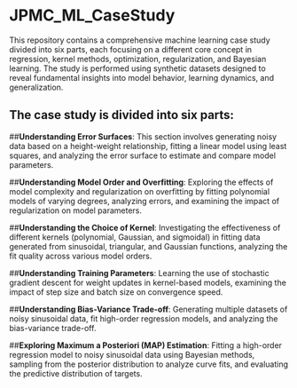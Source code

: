 # JPMC_ML_CaseStudy

This repository contains a comprehensive machine learning case study divided into six parts, each focusing on a different core concept in regression, kernel methods, optimization, regularization, and Bayesian learning. The study is performed using synthetic datasets designed to reveal fundamental insights into model behavior, learning dynamics, and generalization.

## **The case study is divided into six parts:**
 
##**Understanding Error Surfaces**: This section involves generating noisy data based on a height-weight relationship, fitting a linear model using least squares, and analyzing the error surface to estimate and compare model parameters.
 
##**Understanding Model Order and Overfitting**: Exploring the effects of model complexity and regularization on overfitting by fitting polynomial models of varying degrees, analyzing errors, and examining the impact of regularization on model parameters.
 
##**Understanding the Choice of Kernel**: Investigating the effectiveness of different kernels (polynomial, Gaussian, and sigmoidal) in fitting data generated from sinusoidal, triangular, and Gaussian functions, analyzing the fit quality across various model orders.
 
##**Understanding Training Parameters**: Learning the use of stochastic gradient descent for weight updates in kernel-based models, examining the impact of step size and batch size on convergence speed.
 
##**Understanding Bias-Variance Trade-off**: Generating multiple datasets of noisy sinusoidal data, fit high-order regression models, and analyzing the bias-variance trade-off.
 
##**Exploring Maximum a Posteriori (MAP) Estimation**: Fitting a high-order regression model to noisy sinusoidal data using Bayesian methods, sampling from the posterior distribution to analyze curve fits, and evaluating the predictive distribution of targets.
